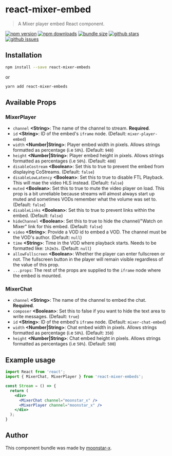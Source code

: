 # react-mixer-embed

> A Mixer player embed React component.

[![npm version](https://img.shields.io/npm/v/react-mixer-embeds.svg)](https://www.npmjs.com/package/react-mixer-embeds)
[![npm downloads](https://badgen.net/npm/dt/react-mixer-embeds)](https://www.npmjs.com/package/react-mixer-embeds)
[![bundle size](https://badgen.net/bundlephobia/minzip/react-mixer-embeds)](https://bundlephobia.com/result?p=react-mixer-embeds)
[![github stars](https://badgen.net/github/stars/moonstar-x/react-mixer-embeds)](https://github.com/moonstar-x/react-mixer-embeds)
[![github issues](https://badgen.net/github/issues/moonstar-x/react-mixer-embeds)](https://github.com/moonstar-x/react-mixer-embeds/issues)

## Installation

```bash
npm install --save react-mixer-embeds
```

or

```bash
yarn add react-mixer-embeds
```

## Available Props

### MixerPlayer

* `channel` **\<String\>**: The name of the channel to stream. **Required**.
* `id` **\<String\>**: ID of the embed's `iframe` node. (Default: `mixer-player-embed`)
* `width` **\<Number|String\>**: Player embed width in pixels. Allows strings formatted as percentage (i.e `50%`). (Default: `940`)
* `height` **\<Number|String\>**: Player embed height in pixels. Allows strings formatted as percentages (i.e `50%`). (Default: `480`)
* `disableCostream` **\<Boolean\>**: Set this to true to prevent the embed from displaying CoStreams. (Default: `false`)
* `disableLowLatency` **\<Boolean\>**: Set this to true to disable FTL Playback. This will mae the video HLS instead. (Default: `false`)
* `muted` **\<Boolean\>**: Set this to true to mute the video player on load. This prop is a bit unreliable because streams will almost
 always start up muted and sometimes VODs remember what the volume was set to. (Default: `false`)
* `disableLinks` **\<Boolean\>**: Set this to true to prevent links within the embed. (Default: `false`)
* `hideChannel` **\<Boolean\>**: Set this to true to hide the channel/"Watch on Mixer" link for this embed. (Default: `false`)
* `video` **\<String\>**: Provide a VOD id to embed a VOD. The channel must be the VOD's author. (Default: `null`)
* `time` **\<String\>**: Time in the VOD where playback starts. Needs to be formatted like: `1h2m3s`. (Default: `null`)
* `allowFullscreen` **\<Boolean\>**: Whether the player can enter fullscreen or not. The fullscreen button in the player will remain
 visible regardless of the value of this prop.
 * `...props`: The rest of the props are supplied to the `iframe` node where the embed is mounted.
 
 ### MixerChat
 
 * `channel` **\<String\>**: The name of the channel to embed the chat. **Required**.
 * `composer` **\<Boolean\>**: Set this to false if you want to hide the text area to write messages. (Default: `true`)
 * `id` **\<String\>**: ID of the embed's `iframe` node. (Default: `mixer-chat-embed`)
 * `width` **\<Number|String\>**: Chat embed width in pixels. Allows strings formatted as percentage (i.e `50%`). (Default: `350`)
 * `height` **\<Number|String\>**: Chat embed height in pixels. Allows strings formatted as percentages (i.e `50%`). (Default: `500`)

## Example usage

```jsx
import React from 'react';
import { MixerChat, MixerPlayer } from 'react-mixer-embeds';

const Stream = () => {
  return (
    <div>
      <MixerChat channel="moonstar_x" />
      <MixerPlayer channel="moonstar_x" />
    </div>
  );
}
```

## Author

This component bundle was made by [moonstar-x](https://github.com/moonstar-x).
